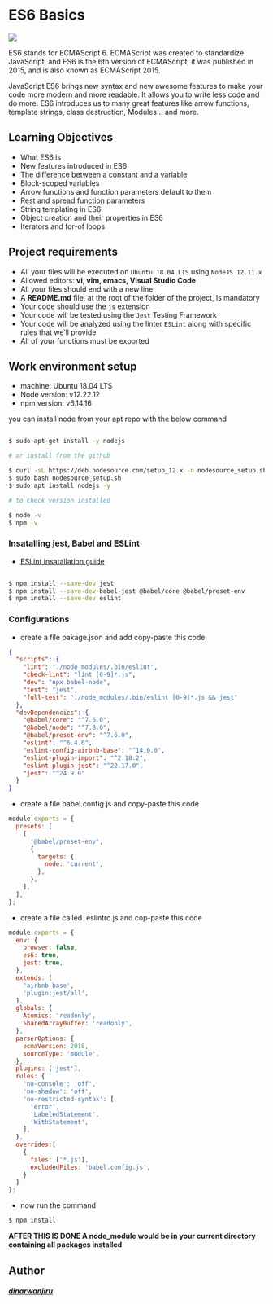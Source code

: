 # ES6 Basics

![](https://res.cloudinary.com/practicaldev/image/fetch/s--3uACPZfr--/c_imagga_scale,f_auto,fl_progressive,h_420,q_auto,w_1000/https://dev-to-uploads.s3.amazonaws.com/i/398a310kjdiv647cld1y.jpg)

ES6 stands for ECMAScript 6. ECMAScript was created to standardize JavaScript, and ES6 is the 6th version of ECMAScript, it was published in 2015, and is also known as ECMAScript 2015.

JavaScript ES6 brings new syntax and new awesome features to make your code more modern and more readable. It allows you to write less code and do more. ES6 introduces us to many great features like arrow functions, template strings, class destruction, Modules… and more.

## Learning Objectives

- What ES6 is
- New features introduced in ES6
- The difference between a constant and a variable
- Block-scoped variables
- Arrow functions and function parameters default to them
- Rest and spread function parameters
- String templating in ES6
- Object creation and their properties in ES6
- Iterators and for-of loops

## Project requirements

- All your files will be executed on `Ubuntu 18.04 LTS` using `NodeJS 12.11.x`
- Allowed editors: __vi, vim, emacs, Visual Studio Code__
- All your files should end with a new line
- A __README.md__ file, at the root of the folder of the project, is mandatory
- Your code should use the `js` extension
- Your code will be tested using the `Jest` Testing Framework
- Your code will be analyzed using the linter `ESLint` along with specific rules that we’ll provide
- All of your functions must be exported

## Work environment setup

- machine: Ubuntu 18.04 LTS
- Node version: v12.22.12
- npm version: v6.14.16

you can install node from your apt repo with the below command
```bash

$ sudo apt-get install -y nodejs

# or install from the github

$ curl -sL https://deb.nodesource.com/setup_12.x -o nodesource_setup.sh
$ sudo bash nodesource_setup.sh
$ sudo apt install nodejs -y

# to check version installed

$ node -v
$ npm -v
```
### Insatalling jest, Babel and ESLint

- [ESLint insatallation guide](https://eslint.org/docs/latest/use/getting-started)

```bash

$ npm install --save-dev jest
$ npm install --save-dev babel-jest @babel/core @babel/preset-env
$ npm install --save-dev eslint

```

### Configurations

- create a file pakage.json and add copy-paste this code
```json
{
  "scripts": {
    "lint": "./node_modules/.bin/eslint",
    "check-lint": "lint [0-9]*.js",
    "dev": "npx babel-node",
    "test": "jest",
    "full-test": "./node_modules/.bin/eslint [0-9]*.js && jest"
  },
  "devDependencies": {
    "@babel/core": "^7.6.0",
    "@babel/node": "^7.8.0",
    "@babel/preset-env": "^7.6.0",
    "eslint": "^6.4.0",
    "eslint-config-airbnb-base": "^14.0.0",
    "eslint-plugin-import": "^2.18.2",
    "eslint-plugin-jest": "^22.17.0",
    "jest": "^24.9.0"
  }
}
```

- create a file babel.config.js and copy-paste this code

```js
module.exports = {
  presets: [
    [
      '@babel/preset-env',
      {
        targets: {
          node: 'current',
        },
      },
    ],
  ],
};
```

- create a file called .eslintrc.js and cop-paste this code
```js
module.exports = {
  env: {
    browser: false,
    es6: true,
    jest: true,
  },
  extends: [
    'airbnb-base',
    'plugin:jest/all',
  ],
  globals: {
    Atomics: 'readonly',
    SharedArrayBuffer: 'readonly',
  },
  parserOptions: {
    ecmaVersion: 2018,
    sourceType: 'module',
  },
  plugins: ['jest'],
  rules: {
    'no-console': 'off',
    'no-shadow': 'off',
    'no-restricted-syntax': [
      'error',
      'LabeledStatement',
      'WithStatement',
    ],
  },
  overrides:[
    {
      files: ['*.js'],
      excludedFiles: 'babel.config.js',
    }
  ]
};
```

- now run the command
```bash
$ npm install
```
__AFTER THIS IS DONE A node_module would be in your current directory containing all packages installed__

## Author
#### ___[dinarwanjiru](https://github.com/Dinarwanjiru)___
